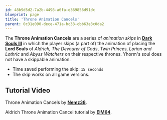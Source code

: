 ```yaml
---
id: 48b9d5d2-7a2b-4498-a6fa-e369856d91dc
blueprint: page
title: 'Throne Animation Cancels'
parent: 0c31e090-dece-471a-bc33-cbb63e3c0da2
---
```

The **Throne Animation Cancels** are a series of _animation skips_ in **[Dark Souls III](/darksouls3)** in which the player skips (a part of) the animation of placing the **Lord Souls** of _Aldrich, The Devourer of Gods_, _Twin Princes, Lorian and Lothric_ and _Abyss Watchers_ on their respective thrones. Yhorm's soul does not have a skippable animation.

- Time saved performing the skip: `15 seconds`
- The skip works on all game versions.

## Tutorial Video

Throne Animation Cancels by **[Nemz38](//youtube.com/channel/UCMelEa1ejNbyR2f1zzvyqcw)**.

Aldrich Throne Animation Cancel tutorial by **[EIM64](//youtube.com/user/IEIM64I)**.
